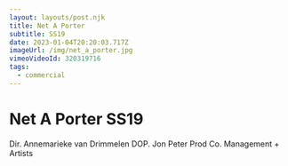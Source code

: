 ```yaml
---
layout: layouts/post.njk
title: Net A Porter
subtitle: SS19
date: 2023-01-04T20:20:03.717Z
imageUrl: /img/net_a_porter.jpg
vimeoVideoId: 320319716
tags:
  - commercial
---
```

# Net A Porter SS19

Dir. Annemarieke van Drimmelen
DOP. Jon Peter
Prod Co. Management + Artists